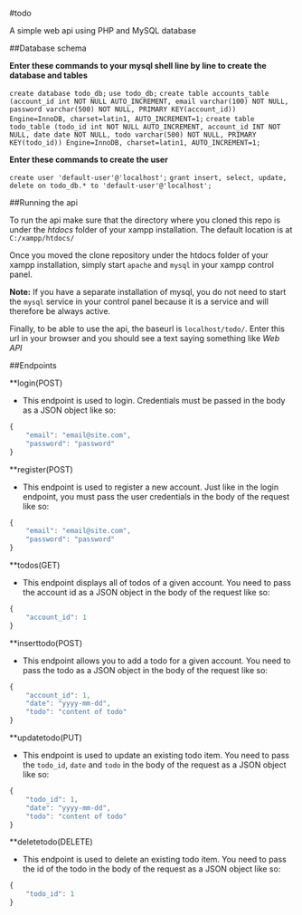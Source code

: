 #todo

A simple web api using PHP and MySQL database

##Database schema

**Enter these commands to your mysql shell line by line to create the database and tables**

`create database todo_db;`
`use todo_db;`
`create table accounts_table (account_id int NOT NULL AUTO_INCREMENT, email varchar(100) NOT NULL, password varchar(500) NOT NULL, PRIMARY KEY(account_id)) Engine=InnoDB, charset=latin1, AUTO_INCREMENT=1;`
`create table todo_table (todo_id int NOT NULL AUTO_INCREMENT, account_id INT NOT NULL, date date NOT NULL, todo varchar(500) NOT NULL, PRIMARY KEY(todo_id)) Engine=InnoDB, charset=latin1, AUTO_INCREMENT=1;`

**Enter these commands to create the user**

`create user 'default-user'@'localhost';`
`grant insert, select, update, delete on todo_db.* to 'default-user'@'localhost';`


##Running the api

To run the api make sure that the directory where you cloned this repo is under the *htdocs* folder of your xampp installation. The default location is at `C:/xampp/htdocs/`

Once you moved the clone repository under the htdocs folder of your xampp installation, simply start `apache` and `mysql` in your xampp control panel.

**Note:** If you have a separate installation of mysql, you do not need to start the `mysql` service in your control panel because it is a service and will therefore be always active.

Finally, to be able to use the api, the baseurl is `localhost/todo/`. Enter this url in your browser and you should see a text saying something like *Web API*

##Endpoints

**login(POST)
- This endpoint is used to login. Credentials must be passed in the body as a JSON object like so:

```javascript
{
    "email": "email@site.com",
    "password": "password"
}
```


**register(POST)
- This endpoint is used to register a new account. Just like in the login endpoint, you must pass the user credentials in the body of the request like so:

```javascript
{
    "email": "email@site.com",
    "password": "password"
}
```


**todos(GET)
- This endpoint displays all of todos of a given account. You need to pass the account id as a JSON object in the body of the request like so:

```javascript
{
    "account_id": 1
}
```


**inserttodo(POST)
- This endpoint allows you to add a todo for a given account. You need to pass the todo as a JSON object in the body of the request like so:

```javascript
{
    "account_id": 1,
    "date": "yyyy-mm-dd",
    "todo": "content of todo"
}
```


**updatetodo(PUT)
- This endpoint is used to update an existing todo item. You need to pass the `todo_id`, `date` and `todo` in the body of the request as a JSON object like so:

```javascript
{
    "todo_id": 1,
    "date": "yyyy-mm-dd",
    "todo": "content of todo"
}
```


**deletetodo(DELETE)
- This endpoint is used to delete an existing todo item. You need to pass the id of the todo in the body of the request as a JSON object like so:

```javascript
{
    "todo_id": 1
}
```
